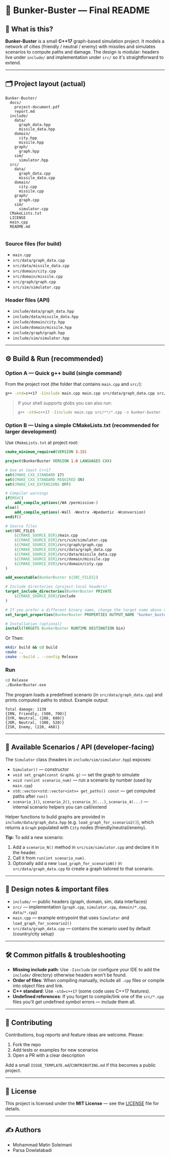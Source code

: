 # 🚀 Bunker-Buster — Final README

## 📖 What is this?
**Bunker-Buster** is a small **C++17** graph-based simulation project. It models a network of cities (friendly / neutral / enemy) with missiles and simulates scenarios to compute paths and damage. The design is modular: headers live under `include/` and implementation under `src/` so it's straightforward to extend.

---

## 🗂️ Project layout (actual)

```
Bunker-Buster/
  docs/
    project-document.pdf
    report.md
  include/
    data/
      graph_data.hpp
      missile_data.hpp
    domain/
      city.hpp
      missile.hpp
    graph/
      graph.hpp
    sim/
      simulator.hpp
  src/
    data/
      graph_data.cpp
      missile_data.cpp      
    domain/
      city.cpp
      missile.cpp
    graph/
      graph.cpp
    sim/
      simulator.cpp
  CMakeLists.txt
  LICENSE
  main.cpp
  README.md
  
```
### Source files (for build)

- `main.cpp`
- `src/data/graph_data.cpp`
- `src/data/missile_data.cpp`
- `src/domain/city.cpp`
- `src/domain/missile.cpp`
- `src/graph/graph.cpp`
- `src/sim/simulator.cpp`

### Header files (API)

- `include/data/graph_data.hpp`
- `include/data/missile_data.hpp`
- `include/domain/city.hpp`
- `include/domain/missile.hpp`
- `include/graph/graph.hpp`
- `include/sim/simulator.hpp`

---

## ⚙️ Build & Run (recommended)

### Option A — Quick g++ build (single command)
From the project root (the folder that contains `main.cpp` and `src/`):

```bash
g++ -std=c++17 -Iinclude main.cpp main.cpp src/data/graph_data.cpp src/data/missile_data.cpp src/domain/city.cpp src/domain/missile.cpp src/graph/graph.cpp src/sim/simulator.cpp -o bunker-buster
```

> If your shell supports globs you can also run:
> ```bash
> g++ -std=c++17 -Iinclude main.cpp src/**/*.cpp -o bunker-buster
> ```

### Option B — Using a simple CMakeLists.txt (recommended for larger development)
Use `CMakeLists.txt` at project root:

```cmake
cmake_minimum_required(VERSION 3.15)

project(BunkerBuster VERSION 1.0 LANGUAGES CXX)

# Use at least C++17
set(CMAKE_CXX_STANDARD 17)
set(CMAKE_CXX_STANDARD_REQUIRED ON)
set(CMAKE_CXX_EXTENSIONS OFF)

# Compiler warnings
if(MSVC)
    add_compile_options(/W4 /permissive-)
else()
    add_compile_options(-Wall -Wextra -Wpedantic -Wconversion)
endif()

# Source files
set(SRC_FILES
    ${CMAKE_SOURCE_DIR}/main.cpp
    ${CMAKE_SOURCE_DIR}/src/sim/simulator.cpp
    ${CMAKE_SOURCE_DIR}/src/graph/graph.cpp
    ${CMAKE_SOURCE_DIR}/src/data/graph_data.cpp
    ${CMAKE_SOURCE_DIR}/src/data/missile_data.cpp
    ${CMAKE_SOURCE_DIR}/src/domain/missile.cpp
    ${CMAKE_SOURCE_DIR}/src/domain/city.cpp
)

add_executable(BunkerBuster ${SRC_FILES})

# Include directories (project-local headers)
target_include_directories(BunkerBuster PRIVATE
    ${CMAKE_SOURCE_DIR}/include
)

# If you prefer a different binary name, change the target name above or set this
set_target_properties(BunkerBuster PROPERTIES OUTPUT_NAME "bunker_buster")

# Installation (optional)
install(TARGETS BunkerBuster RUNTIME DESTINATION bin)
```
Or 
Then:
```bash
mkdir build && cd build
cmake ..
cmake --build . --config Release
```

### Run
```bash
cd Release
./BunkerBuster.exe
```

The program loads a predefined scenario (in `src/data/graph_data.cpp`) and prints computed paths to stdout. Example output:
```
Total damage: 1130
{IRN, Friendly, (500, 700)}
{SYR, Neutral, (280, 680)}
{JOR, Neutral, (300, 520)}
{ISR, Enemy, (220, 460)}
```

---

## 🧭 Available Scenarios / API (developer-facing)

The `Simulator` class (headers in `include/sim/simulator.hpp`) exposes:
- `Simulator()` — constructor
- `void set_graph(const Graph& g)` — set the graph to simulate
- `void run(int scenario_num)` — run a scenario by number (used by `main.cpp`)
- `std::vector<std::vector<int>> get_paths() const` — get computed paths after `run()`
- `scenario_1()`, `scenario_2()`, `scenario_3(...)`, `scenario_4(...)` — internal scenario helpers you can call/extend

Helper functions to build graphs are provided in `include/data/graph_data.hpp` (e.g. `load_graph_for_scenario2()`), which returns a `Graph` populated with `City` nodes (friendly/neutral/enemy).

**Tip:** To add a new scenario:
1. Add a `scenario_N()` method in `src/sim/simulator.cpp` and declare it in the header.
2. Call it from `run(int scenario_num)`.
3. Optionally add a new `load_graph_for_scenarioN()` in `src/data/graph_data.cpp` to create a graph tailored to that scenario.

---

## 🧩 Design notes & important files
- `include/` — public headers (graph, domain, sim, data interfaces)
- `src/` — implementation (`graph.cpp`, `simulator.cpp`, `domain/*.cpp`, `data/*.cpp`)
- `main.cpp` — example entrypoint that uses `Simulator` and `load_graph_for_scenario2()`
- `src/data/graph_data.cpp` — contains the scenario used by default (country/city setup)

---

## 🛠️ Common pitfalls & troubleshooting
- **Missing include path**: Use `-Iinclude` (or configure your IDE to add the `include/` directory) otherwise headers won't be found.
- **Order of files**: When compiling manually, include all `.cpp` files or compile into object files and link.
- **C++ standard**: Use `-std=c++17` (some code uses C++17 features).
- **Undefined references**: If you forget to compile/link one of the `src/*.cpp` files you'll get undefined symbol errors — include them all.

---

## 🤝 Contributing
Contributions, bug reports and feature ideas are welcome. Please:
1. Fork the repo
2. Add tests or examples for new scenarios
3. Open a PR with a clear description

Add a small `ISSUE_TEMPLATE.md`/`CONTRIBUTING.md` if this becomes a public project.

---

## 🧾 License
This project is licensed under the **MIT License** — see the [LICENSE](LICENSE) file for details.


---

## ✍️ Authors
- Mohammad Matin Soleimani 
- Parsa Dowlatabadi